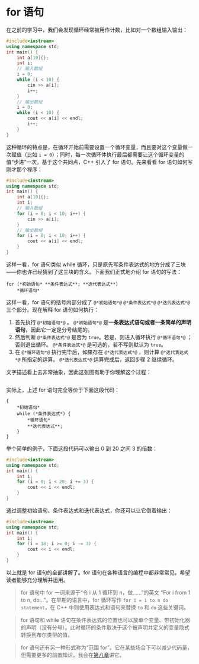 # for 语句

在之前的学习中，我们会发现循环经常被用作计数，比如对一个数组输入输出：
```CPP
#include<iostream>
using namespace std;
int main() {
    int a[10]{};
    int i;
    // 输入数组
    i = 0;
    while (i < 10) {
        cin >> a[i];
        i++;
    }
    // 输出数组
    i = 0;
    while (i < 10) {
        cout << a[i] << endl;
        i++;
    }
}
```
这种循环的特点是，在循环开始前需要设置一个循环变量，而且要对这个变量做一次赋值（比如 `i = 0`）；同时，每一次循环体执行最后都需要让这个循环变量的值“步进”一次。基于这个共同点，C++ 引入了 for 语句。先来看看 for 语句如何写刚才那个程序：
```CPP
#include<iostream>
using namespace std;
int main() {
    int a[10]{};
    int i;
    // 输入数组
    for (i = 0; i < 10; i++) {
        cin >> a[i];
    }
    // 输出数组
    for (i = 0; i < 10; i++) {
        cout << a[i] << endl;
    }
}
```
这样一看，for 语句类似 while 循环，只是原先写条件表达式的地方分成了三块——你也许已经猜到了这三块的含义。下面我们正式地介绍 for 语句的写法：
```sdsc-legacy
for (*初始语句* **条件表达式**; **迭代表达式**)
    *循环语句*
```
这样一看，for 语句的括号内部分成了 `@*初始语句*@` `@*条件表达式*@` `@*迭代表达式*@` 三个部分。现在解释 for 语句如何执行：

1. 首先执行 `@*初始语句*@` 。 `@*初始语句*@` 是**一条表达式语句或者一条简单的声明语句**，因此它一定是分号结尾的。
2. 然后判断 `@*条件表达式*@` 是否为 `true`。若是，则进入循环执行 `@*循环语句*@` ；否则退出循环。 `@*条件表达式*@` 是可选的，若不写则默认为 `true`。
3. 在 `@*循环语句*@` 执行完毕后，如果存在 `@*迭代表达式*@` ，则计算 `@*迭代表达式*@` 所指定的运算。 `@*迭代表达式*@` 运算完成后，返回步骤 2 继续循环。

文字描述看上去非常抽象，因此这张图有助于你理解这个过程：

<!-- TODO -->
<div id="for" style="overflow:auto;"></div>
<!-- <script>
flowchart.parse('st=>start: 开始\n\
e=>end: 结束\n\
bd=>operation: 循环体\n\
init=>operation: 初始语句\n\
cond=>condition: 条件\n表达式\n\
iter=>operation: 运算\n迭代表达式\n\
\n\
st(right)->init\n\
init(right)->cond\n\
cond(yes,right)->bd\n\
bd(right)->iter\n\
iter(top)->cond\n\
cond(no)->e').drawSVG('for',{
    'yes-text':'true',
    'no-text':'false'
});
</script> -->

实际上，上述 for 语句完全等价于下面这段代码：
```sdsc-legacy
{
    *初始语句*
    while (*条件表达式*) {
        *循环语句*
        **迭代表达式**;
    }
}
```

举个简单的例子，下面这段代码可以输出 0 到 20 之间 3 的倍数：
```CPP
#include<iostream>
using namespace std;
int main() {
    int i;
    for (i = 0; i < 20; i += 3) {
        cout << i << endl;
    }
}
```
通过调整初始语句、条件表达式和迭代表达式，你还可以让它倒着输出：
```CPP
#include<iostream>
using namespace std;
int main() {
    int i;
    for (i = 18; i >= 0; i -= 3) {
        cout << i << endl;
    }
}
```

以上就是 for 语句的全部讲解了。for 语句在各种语言的编程中都非常常见，希望读者能够充分理解并运用。

> for 语句中 for 一词来源于“令 i 从 1 循环到 n，做……”的英文 "For i from 1 to n, do..."。在早期的语言中，for 循环写作 `for i = 1 to n do statement`，在 C++ 中则使用表达式和语句来替换 `to` 和 `do` 这些关键词。

> for 语句和 while 语句在条件表达式的位置也可以放单个变量、带初始化器的声明（没有分号）。此时循环的条件取决于这个被声明并定义的变量隐式转换到布尔类型的值。

> for 语句还有另一种形式称为“范围 for”。它在某些场合下可以减少代码量，但需要更多的前置知识。我会在[第八章](/ch08/stl_containers/iterator_usage.md#遍历)讲它。
